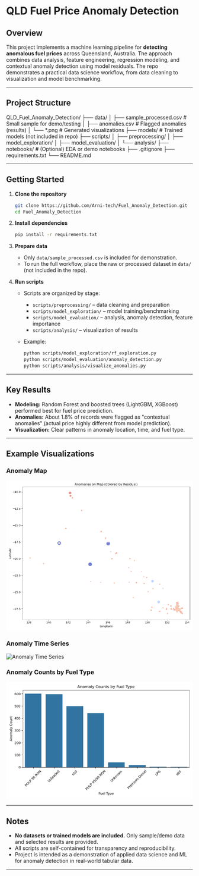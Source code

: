 # QLD Fuel Price Anomaly Detection

## Overview

This project implements a machine learning pipeline for **detecting anomalous fuel prices** across Queensland, Australia. The approach combines data analysis, feature engineering, regression modeling, and contextual anomaly detection using model residuals. The repo demonstrates a practical data science workflow, from data cleaning to visualization and model benchmarking.

---

## Project Structure

QLD_Fuel_Anomaly_Detection/
├── data/
│ ├── sample_processed.csv # Small sample for demo/testing
│ ├── anomalies.csv # Flagged anomalies (results)
│ └── *.png # Generated visualizations
├── models/ # Trained models (not included in repo)
├── scripts/
│ ├── preprocessing/
│ ├── model_exploration/
│ ├── model_evaluation/
│ └── analysis/
├── notebooks/ # (Optional) EDA or demo notebooks
├── .gitignore
├── requirements.txt
└── README.md

---

## Getting Started

1. **Clone the repository**
    ```bash
    git clone https://github.com/Arni-tech/Fuel_Anomaly_Detection.git
    cd Fuel_Anomaly_Detection
    ```

2. **Install dependencies**
    ```bash
    pip install -r requirements.txt
    ```

3. **Prepare data**
    - Only `data/sample_processed.csv` is included for demonstration.
    - To run the full workflow, place the raw or processed dataset in `data/` (not included in the repo).

4. **Run scripts**
    - Scripts are organized by stage:
        - `scripts/preprocessing/` – data cleaning and preparation
        - `scripts/model_exploration/` – model training/benchmarking
        - `scripts/model_evaluation/` – analysis, anomaly detection, feature importance
        - `scripts/analysis/` – visualization of results

    - Example:
        ```bash
        python scripts/model_exploration/rf_exploration.py
        python scripts/model_evaluation/anomaly_detection.py
        python scripts/analysis/visualize_anomalies.py
        ```

---

## Key Results

- **Modeling:** Random Forest and boosted trees (LightGBM, XGBoost) performed best for fuel price prediction.
- **Anomalies:** About 1.8% of records were flagged as "contextual anomalies" (actual price highly different from model prediction).
- **Visualization:** Clear patterns in anomaly location, time, and fuel type.

---

## Example Visualizations

### Anomaly Map
![Anomaly Map](data/anomaly_map.png)

### Anomaly Time Series
![Anomaly Time Series](data/anomaly_time_series.png)

### Anomaly Counts by Fuel Type
![Anomaly Counts by Fuel Type](data/anomaly_fueltype_bar.png)

---

## Notes

- **No datasets or trained models are included.** Only sample/demo data and selected results are provided.
- All scripts are self-contained for transparency and reproducibility.
- Project is intended as a demonstration of applied data science and ML for anomaly detection in real-world tabular data.

---


